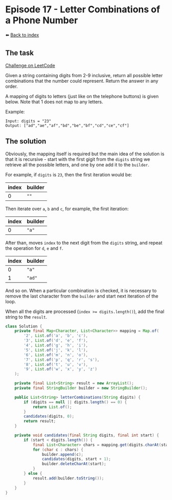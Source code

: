 # Episode 17 - Letter Combinations of a Phone Number

⬅️ [Back to index](README.md)

## The task

[Challenge on LeetCode](https://leetcode.com/problems/letter-combinations-of-a-phone-number/)

Given a string containing digits from 2-9 inclusive, return all possible letter combinations that the number could represent. Return the answer in any order.

A mapping of digits to letters (just like on the telephone buttons) is given below. Note that 1 does not map to any letters.

Example: 

```
Input: digits = "23"
Output: ["ad","ae","af","bd","be","bf","cd","ce","cf"]
```

## The solution

Obviously, the mapping itself is required but the main idea of the solution is that it is recursive - start with the first gigit from the `digits` string we retrieve all the possible letters, and one by one add it to the `builder`. 

For example, if `digits` is `23`, then the first iteration would be: 

| index | builder |
|-------|---------|
| 0     | `""`    |

Then iterate over `a`, `b` and `c`, for example, the first iteration: 

| index | builder |
|-------|---------|
| 0     | `"a"`   |

After than, moves `index` to the next digit from the `digits` string, and repeat the operation for `d`, `e` and `f`. 

| index | builder |
|-------|---------|
| 0     | `"a"`   |
| 1     | `"ad"`  |

And so on. When a particular combination is checked, it is necessary to remove the last character from the `builder` and start next iteration of the loop. 

When all the digits are processed (`index >= digits.length()`), add the final string to the `result`. 

```java
class Solution {
    private final Map<Character, List<Character>> mapping = Map.of(
        '2', List.of('a', 'b', 'c'), 
        '3', List.of('d', 'e', 'f'),
        '4', List.of('g', 'h', 'i'),
        '5', List.of('j', 'k', 'l'),
        '6', List.of('m', 'n', 'o'),
        '7', List.of('p', 'q', 'r', 's'), 
        '8', List.of('t', 'u', 'v'), 
        '9', List.of('w', 'x', 'y', 'z')
    );

    private final List<String> result = new ArrayList();
    private final StringBuilder builder = new StringBuilder();

    public List<String> letterCombinations(String digits) {
        if (digits == null || digits.length() == 0) {
            return List.of();
        }
        candidates(digits, 0);
        return result; 
    }

    private void candidates(final String digits, final int start) {
        if (start < digits.length()) {
            final List<Character> chars = mapping.get(digits.charAt(start));
            for (char c : chars) {
                builder.append(c);
                candidates(digits, start + 1);
                builder.deleteCharAt(start);
            }
        } else {
            result.add(builder.toString());
        }
    }
}
```